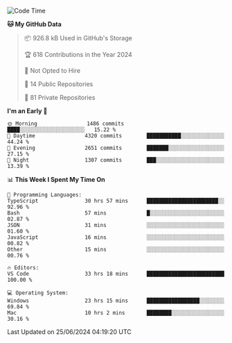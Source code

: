 <!--START_SECTION:waka-->
![Code Time](http://img.shields.io/badge/Code%20Time-5%2C809%20hrs%2054%20mins-blue)

**🐱 My GitHub Data** 

> 📦 926.8 kB Used in GitHub's Storage 
 > 
> 🏆 618 Contributions in the Year 2024
 > 
> 🚫 Not Opted to Hire
 > 
> 📜 14 Public Repositories 
 > 
> 🔑 81 Private Repositories 
 > 
**I'm an Early 🐤** 

```text
🌞 Morning                1486 commits        ████░░░░░░░░░░░░░░░░░░░░░   15.22 % 
🌆 Daytime                4320 commits        ███████████░░░░░░░░░░░░░░   44.24 % 
🌃 Evening                2651 commits        ███████░░░░░░░░░░░░░░░░░░   27.15 % 
🌙 Night                  1307 commits        ███░░░░░░░░░░░░░░░░░░░░░░   13.39 % 
```


📊 **This Week I Spent My Time On** 

```text
💬 Programming Languages: 
TypeScript               30 hrs 57 mins      ███████████████████████░░   92.96 % 
Bash                     57 mins             █░░░░░░░░░░░░░░░░░░░░░░░░   02.87 % 
JSON                     31 mins             ░░░░░░░░░░░░░░░░░░░░░░░░░   01.60 % 
JavaScript               16 mins             ░░░░░░░░░░░░░░░░░░░░░░░░░   00.82 % 
Other                    15 mins             ░░░░░░░░░░░░░░░░░░░░░░░░░   00.76 % 

🔥 Editors: 
VS Code                  33 hrs 18 mins      █████████████████████████   100.00 % 

💻 Operating System: 
Windows                  23 hrs 15 mins      █████████████████░░░░░░░░   69.84 % 
Mac                      10 hrs 2 mins       ████████░░░░░░░░░░░░░░░░░   30.16 % 
```


 Last Updated on 25/06/2024 04:19:20 UTC
<!--END_SECTION:waka-->

